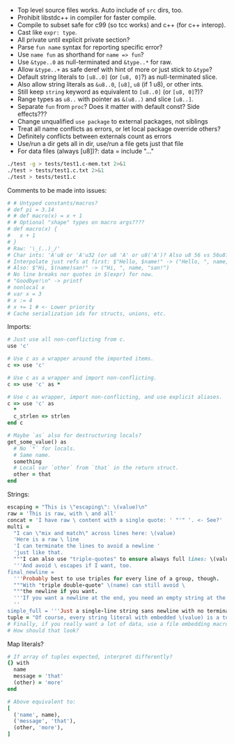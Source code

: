 - Top level source files works. Auto include of `src` dirs, too.
- Prohibit libstdc++ in compiler for faster compile.
- Compile to subset safe for c99 (so tcc works) and c++ (for c++ interop).
- Cast like `expr: type`.
- All private until explicit private section?
- Parse `fun name` syntax for reporting specific error?
- Use `name fun` as shorthand for `name => fun`?
- Use `&type..0` as null-terminated and `&type..*` for raw.
- Allow `&type..+` as safe deref with hint of more or just stick to `&type`?
- Default string literals to `[u8..0]` (or `[u8, 0]`?) as null-terminated slice.
- Also allow string literals as `&u8..0`, `[u8]`, `u8` (if 1 u8), or other ints.
- Still keep `string` keyword as equivalent to `[u8..0]` (or `[u8, 0]`?)?
- Range types as `u8..` with pointer as `&(u8..)` and slice `[u8..]`.
- Separate `fun` from `proc`? Does it matter with default const? Side effects???
- Change unqualified `use package` to external packages, not siblings
- Treat all name conflicts as errors, or let local package override others?
- Definitely conflicts between externals count as errors
- Use/run a dir gets all in dir, use/run a file gets just that file
- For data files (always [u8])?: data = include "..."

```bash
./test -g > tests/test1.c-mem.txt 2>&1
./test > tests/test1.c.txt 2>&1
./test > tests/test1.c
```

Comments to be made into issues:
```ruby
# # Untyped constants/macros?
# def pi = 3.14
# # def macro(x) = x + 1
# # Optional "shape" types on macro args????
# def macro(x) {
#   x + 1
# }
# Raw: '\_(..)_/'
# Char ints: 'A'u8 or 'A'u32 (or u8 'A' or u8('A')? Also u8 56 vs 56u8?).
# Interpolate just refs at first: $"Hello, $name!" -> ("Hello, ", name, "!")
# Also: $"Hi, $(name)san!" -> ("Hi, ", name, "san!")
# No line breaks nor quotes in $(expr) for now.
# "Goodbye!\n" -> printf
# nonlocal x
# var x = 3
# x := 4
# x += 1 # <- Lower priority
# Cache serialization ids for structs, unions, etc.
```

Imports:
```ruby
# Just use all non-conflicting from c.
use 'c'

# Use c as a wrapper around the imported items.
c => use 'c'

# Use c as a wrapper and import non-conflicting.
c => use 'c' as *

# Use c as wrapper, import non-conflicting, and use explicit aliases.
c => use 'c' as
  *
  c_strlen => strlen
end c

# Maybe `as` also for destructuring locals?
get_some_value() as
  # No `*` for locals.
  # Same name.
  something
  # Local var `other` from `that` in the return struct.
  other = that
end
```

Strings:
```ruby
escaping = "This is \"escaping\": \(value)\n"
raw = 'This is raw, with \ and all'
concat = 'I have raw \ content with a single quote: ' "'" '. <- See?'
multi =
  "I can \"mix and match\" across lines here: \(value)
  'Here is a raw \ line
  'I can terminate the lines to avoid a newline '
  'just like that.
  """I can also use "triple-quotes" to ensure always full lines: \(value)
  '''And avoid \ escapes if I want, too.
final_newline =
  '''Probably best to use triples for every line of a group, though.
  """With "triple double-quote" \(name) can still avoid \
  """the newline if you want.
  '''If you want a newline at the end, you need an empty string at the end.
  ''
simple_full = '''Just a single-line string sans newline with no terminator.
tuple = "Of course, every string literal with embedded \(value) is a tuple."
# Finally, if you really want a lot of data, use a file embedding macro.
# How should that look?
```

Map literals?
```ruby
# If array of tuples expected, interpret differently?
{} with
  name
  message = 'that'
  (other) = 'more'
end

# Above equivalent to:
[
  ('name', name),
  ('message', 'that'),
  (other, 'more'),
]
```
